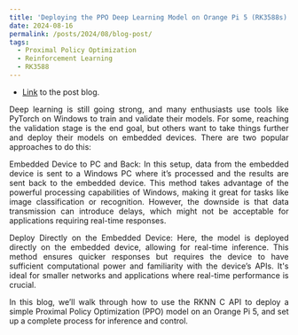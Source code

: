```yaml
---
title: 'Deploying the PPO Deep Learning Model on Orange Pi 5 (RK3588s) utilizing RKNN'
date: 2024-08-16
permalink: /posts/2024/08/blog-post/
tags:
  - Proximal Policy Optimization
  - Reinforcement Learning
  - RK3588
---
```

<style>
.myDiv {
  text-align: justify;  
}
</style>

- [Link](https://blog.csdn.net/weixin_45010829/article/details/141250437) to the post blog.
<body>
  <div class="myDiv">
Deep learning is still going strong, and many enthusiasts use tools like PyTorch on Windows to train and validate their models. For some, reaching the validation stage is the end goal, but others want to take things further and deploy their models on embedded devices. There are two popular approaches to do this:

Embedded Device to PC and Back: In this setup, data from the embedded device is sent to a Windows PC where it’s processed and the results are sent back to the embedded device. This method takes advantage of the powerful processing capabilities of Windows, making it great for tasks like image classification or recognition. However, the downside is that data transmission can introduce delays, which might not be acceptable for applications requiring real-time responses.

Deploy Directly on the Embedded Device: Here, the model is deployed directly on the embedded device, allowing for real-time inference. This method ensures quicker responses but requires the device to have sufficient computational power and familiarity with the device’s APIs. It's ideal for smaller networks and applications where real-time performance is crucial.

In this blog, we’ll walk through how to use the RKNN C API to deploy a simple Proximal Policy Optimization (PPO) model on an Orange Pi 5, and set up a complete process for inference and control.
  </div>
</body>

